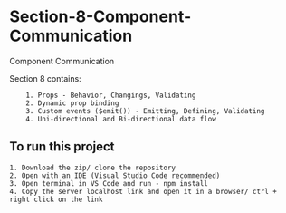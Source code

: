 # Section-8-Component-Communication
Component Communication

Section 8 contains:

        1. Props - Behavior, Changings, Validating
        2. Dynamic prop binding
        3. Custom events ($emit()) - Emitting, Defining, Validating
        4. Uni-directional and Bi-directional data flow
        

<h2>To run this project</h2>

    1. Download the zip/ clone the repository
    2. Open with an IDE (Visual Studio Code recommended)
    3. Open terminal in VS Code and run - npm install
    4. Copy the server localhost link and open it in a browser/ ctrl + right click on the link
